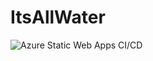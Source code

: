 # ItsAllWater

![Azure Static Web Apps CI/CD](https://github.com/itsxallwater/ItsAllWater/workflows/Azure%20Static%20Web%20Apps%20CI/CD/badge.svg)
